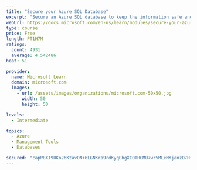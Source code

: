 ```yaml
---
title: "Secure your Azure SQL Database"
excerpt: "Secure an Azure SQL database to keep the information safe and diagnose potential security concerns as they happen."
webUrl: https://docs.microsoft.com/en-us/learn/modules/secure-your-azure-sql-database/
type: course
price: Free
length: PT1H7M
ratings:
  count: 4931
  average: 4.542486
heat: 51

provider:
  name: Microsoft Learn
  domain: microsoft.com
  images:
    - url: /assets/images/organizations/microsoft.com-50x50.jpg
      width: 50
      height: 50

levels:
  - Intermediate

topics:
  - Azure
  - Management Tools
  - Databases

secured: "capP8XI9UKo26KtavON+6LGNKra9rdKyqGhgXCOTHGMU7wr5MLeMKjanzO7H+k52y+/kuuRp5tmQZc/A4uw8nCb+nLD+nRbOuFBJR7vvx+rVwFQD+AzISIBBlbxmG+X63oGaByUCoUcvpMRoRK8Yb0Q0VMX2dNGTM1nCAyP9N2yi0HEPim9oRTseP1D9ns/wdefLMOo062ISJTFHf5WXj3yqIoDA+qjB8lOXvKwxNwo8yNp/UqeqrqKHvbQT6mJX90oA4zHhP0YTsifFSbnf/knQxXfWTlPkyUPRquQNi4mV7ZkPKtWff+Kqi9NsunOqN517uc3MimXP3c4RQh/llEjpsP7UgZ7EmxEbaJAyo1W6f6wGRKuME+7bSUjHit2EOo1NZv3LUqKwxCAn1bZGDLPBwqrWBtKLeFT2aGnZlvA=;JZRGdRCMtOHQ/7de9/3VhA=="
---
```


